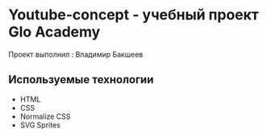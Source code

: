 # Youtube-concept - учебный проект Glo Academy
Проект выполнил : Владимир Бакшеев

## Используемые технологии

- HTML
- CSS
- Normalize CSS
- SVG Sprites
